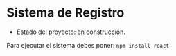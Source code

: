 <h1>Sistema de Registro</h1>

- Estado del proyecto: en construcción.

Para ejecutar el sistema debes poner:
```npm install react```
